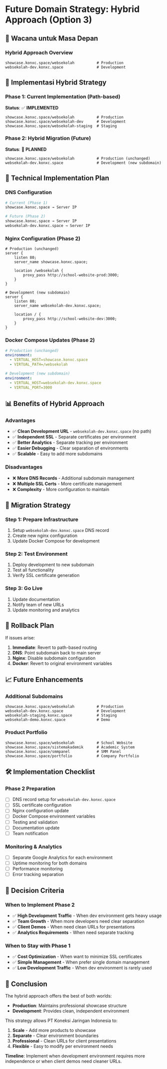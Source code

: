 # Future Domain Strategy: Hybrid Approach (Option 3)

## 🎯 **Wacana untuk Masa Depan**

### **Hybrid Approach Overview**
```
showcase.konxc.space/websekolah          # Production
websekolah-dev.konxc.space               # Development
```

## 🚀 **Implementasi Hybrid Strategy**

### **Phase 1: Current Implementation (Path-based)**
**Status**: ✅ **IMPLEMENTED**
```
showcase.konxc.space/websekolah          # Production
showcase.konxc.space/websekolah-dev      # Development
showcase.konxc.space/websekolah-staging  # Staging
```

### **Phase 2: Hybrid Migration (Future)**
**Status**: 🔄 **PLANNED**
```
showcase.konxc.space/websekolah          # Production (unchanged)
websekolah-dev.konxc.space               # Development (new subdomain)
```

## 🔧 **Technical Implementation Plan**

### **DNS Configuration**
```bash
# Current (Phase 1)
showcase.konxc.space → Server IP

# Future (Phase 2)
showcase.konxc.space → Server IP
websekolah-dev.konxc.space → Server IP
```

### **Nginx Configuration (Phase 2)**
```nginx
# Production (unchanged)
server {
    listen 80;
    server_name showcase.konxc.space;
    
    location /websekolah {
        proxy_pass http://school-website-prod:3000;
    }
}

# Development (new subdomain)
server {
    listen 80;
    server_name websekolah-dev.konxc.space;
    
    location / {
        proxy_pass http://school-website-dev:3000;
    }
}
```

### **Docker Compose Updates (Phase 2)**
```yaml
# Production (unchanged)
environment:
  - VIRTUAL_HOST=showcase.konxc.space
  - VIRTUAL_PATH=/websekolah

# Development (new subdomain)
environment:
  - VIRTUAL_HOST=websekolah-dev.konxc.space
  - VIRTUAL_PORT=3000
```

## 📊 **Benefits of Hybrid Approach**

### **Advantages**
- ✅ **Clean Development URL** - `websekolah-dev.konxc.space` (no path)
- ✅ **Independent SSL** - Separate certificates per environment
- ✅ **Better Analytics** - Separate tracking per environment
- ✅ **Easier Debugging** - Clear separation of environments
- ✅ **Scalable** - Easy to add more subdomains

### **Disadvantages**
- ❌ **More DNS Records** - Additional subdomain management
- ❌ **Multiple SSL Certs** - More certificate management
- ❌ **Complexity** - More configuration to maintain

## 🎯 **Migration Strategy**

### **Step 1: Prepare Infrastructure**
1. Setup `websekolah-dev.konxc.space` DNS record
2. Create new nginx configuration
3. Update Docker Compose for development

### **Step 2: Test Environment**
1. Deploy development to new subdomain
2. Test all functionality
3. Verify SSL certificate generation

### **Step 3: Go Live**
1. Update documentation
2. Notify team of new URLs
3. Update monitoring and analytics

## 🔄 **Rollback Plan**

If issues arise:
1. **Immediate**: Revert to path-based routing
2. **DNS**: Point subdomain back to main server
3. **Nginx**: Disable subdomain configuration
4. **Docker**: Revert to original environment variables

## 📈 **Future Enhancements**

### **Additional Subdomains**
```
showcase.konxc.space/websekolah          # Production
websekolah-dev.konxc.space               # Development
websekolah-staging.konxc.space           # Staging
websekolah-demo.konxc.space              # Demo
```

### **Product Portfolio**
```
showcase.konxc.space/websekolah          # School Website
showcase.konxc.space/sistemakademik      # Academic System
showcase.konxc.space/smmpanel            # SMM Panel
showcase.konxc.space/portfolio           # Company Portfolio
```

## 🛠️ **Implementation Checklist**

### **Phase 2 Preparation**
- [ ] DNS record setup for `websekolah-dev.konxc.space`
- [ ] SSL certificate configuration
- [ ] Nginx configuration update
- [ ] Docker Compose environment variables
- [ ] Testing and validation
- [ ] Documentation update
- [ ] Team notification

### **Monitoring & Analytics**
- [ ] Separate Google Analytics for each environment
- [ ] Uptime monitoring for both domains
- [ ] Performance monitoring
- [ ] Error tracking separation

## 📝 **Decision Criteria**

### **When to Implement Phase 2**
- ✅ **High Development Traffic** - When dev environment gets heavy usage
- ✅ **Team Growth** - When more developers need clear separation
- ✅ **Client Demos** - When need clean URLs for presentations
- ✅ **Analytics Requirements** - When need separate tracking

### **When to Stay with Phase 1**
- ✅ **Cost Optimization** - When want to minimize SSL certificates
- ✅ **Simple Management** - When prefer single domain management
- ✅ **Low Development Traffic** - When dev environment is rarely used

## 🎉 **Conclusion**

The hybrid approach offers the best of both worlds:
- **Production**: Maintains professional showcase structure
- **Development**: Provides clean, independent environment

This strategy allows PT Koneksi Jaringan Indonesia to:
1. **Scale** - Add more products to showcase
2. **Separate** - Clear environment boundaries
3. **Professional** - Clean URLs for client presentations
4. **Flexible** - Easy to modify per environment needs

**Timeline**: Implement when development environment requires more independence or when client demos need cleaner URLs.
